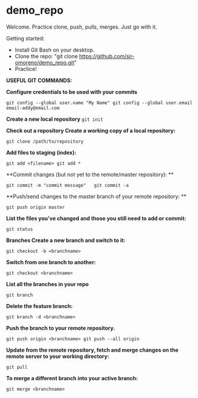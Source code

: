 # demo_repo

Welcome. Practice clone, push, pulls, merges. Just go with it.

Getting started:

- Install Git Bash on your desktop.
- Clone the repo: "git clone https://github.com/sir-omoreno/demo_repo.git"
- Practice!



**USEFUL GIT COMMANDS:**

**Configure credentials to be used with your commits**

``
git config --global user.name "My Name"
git config --global user.email email-addy@email.com
``

**Create a new local repository**
`
git init
`

**Check out a repository	Create a working copy of a local repository:**	

` git clone /path/to/repository
`

**Add files to staging (index):**

``
git add <filename>
git add * 
``

**Commit changes (but not yet to the remote/master repository):	**

``
git commit -m "commit message"	
git commit -a
``

**Push/send changes to the master branch of your remote repository:	**

`
git push origin master
`

**List the files you've changed and those you still need to add or commit:**

`
git status
`

**Branches	Create a new branch and switch to it:**

`
git checkout -b <branchname>
`

**Switch from one branch to another:**

`
git checkout <branchname>
`

**List all the branches in your repo**

`
git branch
`

**Delete the feature branch:**	

`
git branch -d <branchname>
`

**Push the branch to your remote repository.**	

``
git push origin <branchname>
git push --all origin
``

**Update from the remote repository,	fetch and merge changes on the remote server to your working directory:**

`
git pull
`

**To merge a different branch into your active branch:**	

`
git merge <branchname>
`
